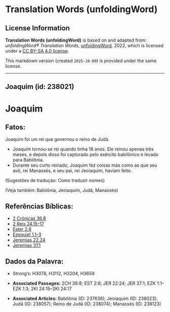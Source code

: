 # Translation Words (unfoldingWord)

## License Information

**Translation Words (unfoldingWord)** is based on and adapted from: _unfoldingWord® Translation Words_, [unfoldingWord](https://unfoldingword.org/utw), 2022, which is licensed under a [CC BY-SA 4.0 license](https://creativecommons.org/licenses/by-sa/4.0/legalcode.en).

This markdown version (created `2025-10-09`) is provided under the same license.



--------------------------------

## Joaquim (id: 238021)

Joaquim
=======

Fatos:
------

Joaquim foi um rei que governou o reino de Judá.

* Joaquim tornou\-se rei quando tinha 18 anos. Ele reinou apenas três meses, e depois disso foi capturado pelo exército babilônico e levado para Babilônia.
* Durante seu curto reinado, Joaquim fez coisas más como as que seu avô, rei Manassés, e seu pai, rei Jeoiaquim, haviam feito.

(Sugestões de tradução: Como traduzir nomes)

(Veja também: Babilônia, Jeoiaquim, Judá, Manassés)

Referências Bíblicas:
---------------------

* [2 Crônicas 36\.8](https://ref.ly/2Chr36:8)
* [2 Reis 24\.15–17](https://ref.ly/2Kgs24:15-2Kgs24:17)
* [Ester 2\.6](https://ref.ly/Esth2:6)
* [Ezequiel 1\.1–3](https://ref.ly/Ezek1:1-Ezek1:3)
* [Jeremias 22\.24](https://ref.ly/Jer22:24)
* [Jeremias 37\.1](https://ref.ly/Jer37:1)

Dados da Palavra:
-----------------

* Strong’s: H3078, H3112, H3204, H3659

* **Associated Passages:** 2CH 36:8; EST 2:6; JER 22:24; JER 37:1; EZK 1:1–EZK 1:3; 2KI 24:15–2KI 24:17
* **Associated Articles:** Babilônia (ID: 237636); Jeoiaquim (ID: 238023); Judá (ID: 238057); Reino de Judá (ID: 238074); Manassés (ID: 238123)

